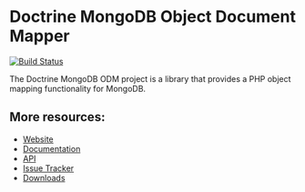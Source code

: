 # Doctrine MongoDB Object Document Mapper

[![Build Status](https://secure.travis-ci.org/doctrine/mongodb-odm.png?branch=master)](http://travis-ci.org/doctrine/mongodb-odm)

The Doctrine MongoDB ODM project is a library that provides a PHP object mapping functionality for MongoDB.

## More resources:

* [Website](http://www.doctrine-project.org/projects/mongodb_odm)
* [Documentation](http://docs.doctrine-project.org/projects/doctrine-mongodb-odm/en/latest/index.html)
* [API](http://www.doctrine-project.org/api/mongodb_odm/1.0/index.html)
* [Issue Tracker](http://www.doctrine-project.org/jira/browse/MODM)
* [Downloads](http://github.com/doctrine/mongodb-odm/downloads)